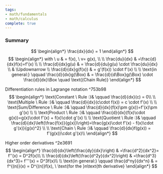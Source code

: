 ```yaml
---
tags:
- math/fundamentals
- math/calculus
complete: true
---
```

### Summary
$$
\begin{align*}
\frac{dx}{dx} = 1
\end{align*}
$$
$$
\begin{align*}
with \ u & = f(x), \ v= g(x), \\
\\
\frac{du}{dx} & =\frac{d}{dx}f(x)=f'(x) \\
\\
\frac{d}{dx}g(u)  & = \frac{d}{du}g(u) \cdot \frac{du}{dx} \\
& \Updownarrow \\
\frac{d}{dx}g(f(x)) & = g'(f(x)) \cdot f'(x) \\
\\
\text{in general:} \qquad \frac{d}{dx}g(\Box) & = \frac{d}{d\Box}g(\Box) \cdot \frac{d}{dx}\Box \quad \text{(Chain Rule)} 
\end{align*}
$$

Differentiation rules in Lagrange notation ^753b98
$$
\begin{align*}
\text{Constant \ Rule :}& \qquad \frac{d}{dx}(c) = 0\\
\\
\text{Multiple \ Rule :}& \qquad \frac{d}{dx}(c\cdot f(x)) = c \cdot f'(x) \\
\\
\text{Sum/Difference \ Rule :}& \qquad \frac{d}{dx}(f(x)\pm g(x))=f'(x)\pm g'(x) \\
\\
\text{Product \ Rule :}& \qquad \frac{d}{dx}(f(x)\cdot g(x))=g(x)\cdot f'(x) + f(x)\cdot g'(x) \\
\\
\text{Quotient \ Rule :}& \qquad \frac{d}{dx}\left(\frac{f(x)}{g(x)}\right)=\frac{g(x)\cdot f'(x) - f(x)\cdot g'(x)}{g(x)^2} \\
\\
\text{Chain \ Rule :}& \qquad \frac{d}{dx}f(g(x)) = f'(g(x))\cdot g'(x)\\
\end{align*}
$$

Higher order derivatives ^2e3691
$$
\begin{align*}
\frac{d}{dx}\left(\frac{dy}{dx}\right) & =\frac{d^2}{dx^2}= f''(x) = D^2f(x)\\
\\
\frac{d}{dx}\left(\frac{d^2y}{dx^2}\right) & =\frac{d^3}{dx^3}= f'''(x) = D^3f(x)\\
\\
\text{in general:} \qquad \frac{d^ny}{dx^n} & = f^{(n)}(x) = D^{(n)}f(x), \ \text{for the }n\text{th derivative}
\end{align*}
$$
